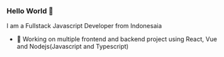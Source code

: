 ### Hello World 👋
I am a Fullstack Javascript Developer from Indonesaia
- 🔭 Working on multiple frontend and backend project using React, Vue and Nodejs(Javascript and Typescript)

